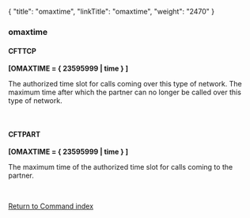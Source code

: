 {
    "title": "omaxtime",
    "linkTitle": "omaxtime",
    "weight": "2470"
}<span id="omaxtime"></span>

### omaxtime

#### CFTTCP

****[OMAXTIME = { 23595999
&#124; time } ]****

The authorized time slot for calls coming over this type of network.
The maximum time after which the partner can no longer be called over
this type of network.

 

#### CFTPART

****[OMAXTIME = { 23595999
&#124; time } ]****

The maximum time of the authorized time
slot for calls coming to the partner.

 

[Return to Command index](../../)
